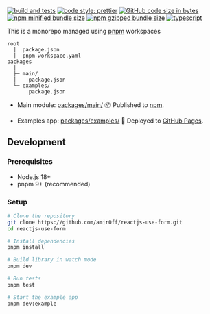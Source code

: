 [![build and tests](https://github.com/amir0ff/reactjs-use-form/actions/workflows/ubuntu_node.yml/badge.svg)](https://github.com/amir0ff/reactjs-use-form/actions/workflows/ubuntu_node.yml)
[![code style: prettier](https://img.shields.io/badge/code_style-prettier-ff69b4.svg)](https://github.com/prettier/prettier)
[![GitHub code size in bytes](https://img.shields.io/github/languages/code-size/amir0ff/reactjs-use-form?label=repo%20size)](https://bundlephobia.com/package/reactjs-use-form)
[![npm minified bundle size](https://img.shields.io/bundlephobia/min/reactjs-use-form?label=minified)](https://bundlephobia.com/package/reactjs-use-form)
[![npm gzipped bundle size](https://img.shields.io/bundlephobia/minzip/reactjs-use-form?label=gzipped)](https://bundlephobia.com/package/reactjs-use-form)
[![typescript](https://img.shields.io/npm/types/reactjs-use-form?label=with)](https://github.com/amir0ff/reactjs-use-form/blob/main/docs/definitions.md)

This is a monorepo managed using [pnpm](https://pnpm.io) workspaces

```
root
  |  package.json
  |  pnpm-workspace.yaml
packages
  |
  ├─ main/
  |    package.json
  └─ examples/
       package.json
```

* Main module: [packages/main/](https://github.com/amir0ff/reactjs-use-form/tree/main/packages/main) 📦 Published to [npm](https://www.npmjs.com/package/reactjs-use-form).

* Examples app: [packages/examples/](https://github.com/amir0ff/reactjs-use-form/tree/main/packages/examples) 🚀 Deployed to [GitHub Pages](https://amir0ff.github.io/reactjs-use-form).

## Development

### Prerequisites
- Node.js 18+
- pnpm 9+ (recommended)

### Setup
```bash
# Clone the repository
git clone https://github.com/amir0ff/reactjs-use-form.git
cd reactjs-use-form

# Install dependencies
pnpm install

# Build library in watch mode
pnpm dev

# Run tests
pnpm test

# Start the example app
pnpm dev:example
```